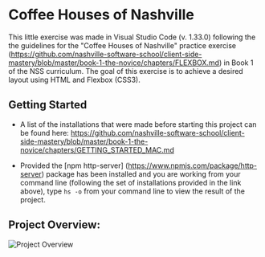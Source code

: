 # Coffee Houses of Nashville

This little exercise was made in Visual Studio Code (v. 1.33.0) following the the guidelines for the "Coffee Houses of Nashville" practice exercise (https://github.com/nashville-software-school/client-side-mastery/blob/master/book-1-the-novice/chapters/FLEXBOX.md) in Book 1 of the NSS curriculum. The goal of this exercise is to achieve a desired layout using HTML and Flexbox (CSS3).

## Getting Started

- A list of the installations that were made before starting this project can be found here: https://github.com/nashville-software-school/client-side-mastery/blob/master/book-1-the-novice/chapters/GETTING_STARTED_MAC.md

- Provided the [npm http-server] (https://www.npmjs.com/package/http-server) package has been installed and you are working from your command line (following the set of installations provided in the link above), type ```hs -o``` from your command line to view the result of the project.

## Project Overview:
![Project Overview](https://github.com/hannahmneal/coffeeHousesOfNashville/blob/master/CoffeeHousesOfNashvilleScreenshot.png)

<!-- Inline-style: 
![alt text](https://github.com/adam-p/markdown-here/raw/master/src/common/images/icon48.png "Logo Title Text 1") -->
